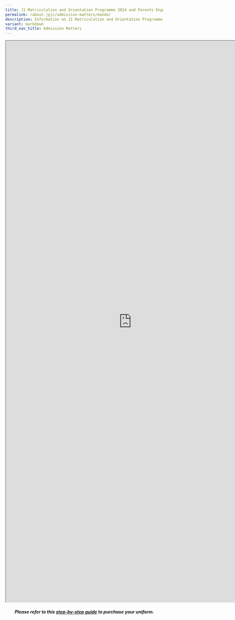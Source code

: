 ```yaml
---
title: J1 Matriculation and Orientation Programme 2024 and Parents Engagement 2024
permalink: /about-jpjc/admission-matters/mando/
description: Information on J1 Matriculation and Orientation Programme 2024
variant: markdown
third_nav_title: Admission Matters
---
```

<iframe src="https://docs.google.com/document/d/e/2PACX-1vSspZ75_tBhgOR4Krh18gHQ4LpHI5iX946wN5q-YxkYf1x-ZFo4RPGGCY-UzKkpVQ/pub?embedded=true" width="800px" height="1785px" scrolling="no"></iframe>

<p></p><h5><center>Please refer to this <a href="/files/Admission%20Matters/M%20and%20O/JPJC_school_uniform_purchase_flow_2024.pdf">step-by-step guide</a> to purchase your uniform.</center></h5><p></p>